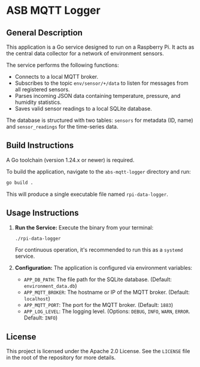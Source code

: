 # ASB MQTT Logger

## General Description

This application is a Go service designed to run on a Raspberry Pi.
It acts as the central data collector for a network of environment sensors.

The service performs the following functions:

- Connects to a local MQTT broker.
- Subscribes to the topic `env/sensor/+/data` to listen for messages from all registered sensors.
- Parses incoming JSON data containing temperature, pressure, and humidity statistics.
- Saves valid sensor readings to a local SQLite database.

The database is structured with two tables: `sensors` for metadata (ID, name) and `sensor_readings` for the time-series data.

## Build Instructions

A Go toolchain (version 1.24.x or newer) is required.

To build the application, navigate to the `abs-mqtt-logger` directory and run:

```bash
go build .
```

This will produce a single executable file named `rpi-data-logger`.

## Usage Instructions

1. **Run the Service:**
   Execute the binary from your terminal:

   ```bash
   ./rpi-data-logger
   ```

   For continuous operation, it's recommended to run this as a `systemd` service.

1. **Configuration:**
   The application is configured via environment variables:

   - `APP_DB_PATH`: The file path for the SQLite database. (Default: `environment_data.db`)
   - `APP_MQTT_BROKER`: The hostname or IP of the MQTT broker. (Default: `localhost`)
   - `APP_MQTT_PORT`: The port for the MQTT broker. (Default: `1883`)
   - `APP_LOG_LEVEL`: The logging level. (Options: `DEBUG`, `INFO`, `WARN`, `ERROR`. Default: `INFO`)

## License

This project is licensed under the Apache 2.0 License. See the `LICENSE` file in the root of the repository for more details.

